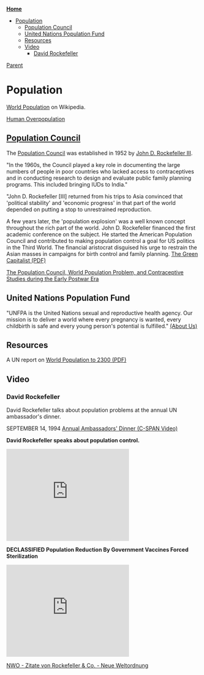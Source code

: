 <!-- START doctoc generated TOC please keep comment here to allow auto update -->
<!-- DON'T EDIT THIS SECTION, INSTEAD RE-RUN doctoc TO UPDATE -->
**[Home](#pages/blog/cv19/index)**

- [Population](#population)
  - [Population Council](#population-council)
  - [United Nations Population Fund](#united-nations-population-fund)
  - [Resources](#resources)
  - [Video](#video)
    - [David Rockefeller](#david-rockefeller)

<!-- END doctoc generated TOC please keep comment here to allow auto update -->

[Parent](#pages/blog/cv19/index)

# Population

[World Population](https://en.wikipedia.org/wiki/World_population) on Wikipedia.


[Human Overpopulation](https://en.wikipedia.org/wiki/Human_overpopulation)


## [Population Council](https://en.wikipedia.org/wiki/Population_Council)

The [Population Council](https://en.wikipedia.org/wiki/Population_Council) was 
established in 1952 by [John D. Rockefeller III](https://en.wikipedia.org/wiki/John_D._Rockefeller_III).

"In the 1960s, the Council played a key role in documenting the large numbers 
of people in poor countries who lacked access to contraceptives and in 
conducting research to design and evaluate public family planning programs. 
This included bringing IUDs to India."

"John D. Rockefeller [III] returned from his trips to Asia convinced that 
'political stability' and 'economic progress' in that part of the world 
depended on putting a stop to unrestrained reproduction.

A few years later, the 'population explosion' was a well known concept 
throughout the rich part of the world.  John D. Rockefeller financed the first 
academic conference on the subject. He started the American Population Council 
and contributed to making population control a goal for US politics in the 
Third World. The financial aristocrat disguised his urge to restrain the Asian 
masses in campaigns for birth control and family planning.
[The Green Capitalist (PDF)](http://mikaelnyberg.nu/wp-content/uploads/2015/02/The-Green-Capitalists.pdf)

[The Population Council, World Population Problem, and Contraceptive Studies during the Early Postwar Era](https://web.archive.org/web/20190828160018/https://rockarch.org/publications/resrep/huang2.pdf)


## United Nations Population Fund

"UNFPA is the United Nations sexual and reproductive health agency. Our mission is to deliver a world where every pregnancy is wanted, every childbirth is safe and every young person's potential is fulfilled." [(About Us)](https://www.unfpa.org/about-us)

## Resources


A UN report on [World Population to 2300 (PDF)](https://www.un.org/development/desa/pd/sites/www.un.org.development.desa.pd/files/files/documents/2020/Jan/un_2002_world_population_to_2300.pdf)


## Video

### David Rockefeller

David Rockefeller talks about population problems at the annual UN ambassador's
dinner.

SEPTEMBER 14, 1994
[Annual Ambassadors' Dinner (C-SPAN Video)](https://www.c-span.org/video/?60201-1/annual-ambassadors-dinner)

**David Rockefeller speaks about population control.**

<iframe width="320" height="240" src="https://www.youtube.com/embed/ClqUcScwnn8" frameborder="0" allow="accelerometer; autoplay; encrypted-media; gyroscope; picture-in-picture" allowfullscreen></iframe>



**DECLASSIFIED Population Reduction By Government Vaccines Forced Sterilization**

<iframe width="320" height="240" src="https://www.youtube.com/embed/NNm51i2ShQE" frameborder="0" allow="accelerometer; autoplay; encrypted-media; gyroscope; picture-in-picture" allowfullscreen></iframe>



[NWO - Zitate von Rockefeller & Co. - Neue Weltordnung](https://archive.org/details/nwozitatevonrockefellerco.neueweltordnung)

